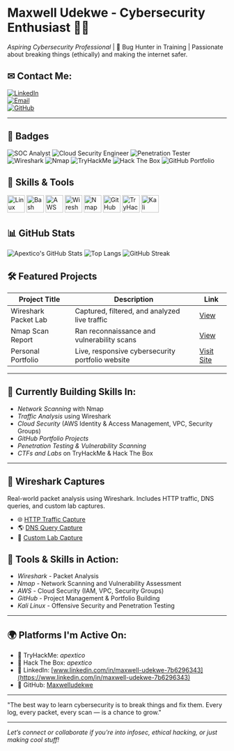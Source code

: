 # Maxwell Udekwe - Cybersecurity Enthusiast 👨‍💻

*Aspiring Cybersecurity Professional* | 🐞 Bug Hunter in Training | Passionate about breaking things (ethically) and making the internet safer.

## ✉ Contact Me:
[![LinkedIn](https://img.shields.io/badge/LinkedIn-Connect-blue?style=flat&logo=linkedin)](https://www.linkedin.com/in/maxwell-udekwe-7b6296343)  
[![Email](https://img.shields.io/badge/Email-maxwelludekwe@gmail.com-red?style=flat&logo=gmail)](mailto:maxwelludekwe@gmail.com)  
[![GitHub](https://img.shields.io/badge/GitHub-Active_Contributor-181717?style=flat&logo=github)](https://github.com/Apextico)

---

## 📛 Badges
![SOC Analyst](https://img.shields.io/badge/Role-SOC_Analyst-informational?style=flat-square&color=blueviolet)
![Cloud Security Engineer](https://img.shields.io/badge/Focus-Cloud_Security-blue?style=flat-square&logo=amazonaws)
![Penetration Tester](https://img.shields.io/badge/Path-Penetration_Tester-critical?style=flat-square&color=ff5555)
![Wireshark](https://img.shields.io/badge/Wireshark-Packet_Analysis-blue?style=flat-square&logo=wireshark)
![Nmap](https://img.shields.io/badge/Nmap-Scanner-success?style=flat-square&logo=nmap)
![TryHackMe](https://img.shields.io/badge/TryHackMe-Learner-red?style=flat-square&logo=tryhackme)
![Hack The Box](https://img.shields.io/badge/Hack_The_Box-Hacker-darkgreen?style=flat-square&logo=hackthebox)
![GitHub Portfolio](https://img.shields.io/badge/GitHub-Active_Contributor-181717?style=flat-square&logo=github)

## 🧰 Skills & Tools
<p align="left">
  <img src="https://cdn.jsdelivr.net/gh/devicons/devicon/icons/linux/linux-original.svg" height="40" alt="Linux" />
  <img src="https://cdn.jsdelivr.net/gh/devicons/devicon/icons/bash/bash-original.svg" height="40" alt="Bash" />
  <img src="https://cdn.jsdelivr.net/gh/devicons/devicon/icons/aws/aws-original.svg" height="40" alt="AWS" />
  <img src="https://img.icons8.com/ios-filled/50/wireshark.png" height="40" alt="Wireshark"/>
  <img src="https://img.icons8.com/color/48/nmap.png" height="40" alt="Nmap"/>
  <img src="https://img.icons8.com/color/48/github.png" height="40" alt="GitHub"/>
  <img src="https://img.icons8.com/ios-filled/50/tryhackme.png" height="40" alt="TryHackMe"/>
  <img src="https://img.icons8.com/color/48/kali-linux.png" height="40" alt="Kali Linux"/>
</p>

## 📊 GitHub Stats
![Apextico's GitHub Stats](https://github-readme-stats.vercel.app/api?username=Apextico&show_icons=true&theme=tokyonight&hide_border=true)
![Top Langs](https://github-readme-stats.vercel.app/api/top-langs/?username=Apextico&layout=compact&theme=tokyonight&hide_border=true)
![GitHub Streak](https://github-readme-streak-stats.herokuapp.com/?user=Apextico&theme=tokyonight&hide_border=true)

## 🛠 Featured Projects
| Project Title         | Description                                       | Link |
|-----------------------|---------------------------------------------------|------|
| Wireshark Packet Lab  | Captured, filtered, and analyzed live traffic     | [View](./Wireshark-Lab-Tracker.md) |
| Nmap Scan Report      | Ran reconnaissance and vulnerability scans        | [View](./Nmap-Lab-Tracker.md) |
| Personal Portfolio    | Live, responsive cybersecurity portfolio website  | [Visit Site](https://maxwelludekwe.github.io/Cybersecurity-portfolio/) |

---

## 🔭 Currently Building Skills In:
- *Network Scanning* with Nmap
- *Traffic Analysis* using Wireshark
- *Cloud Security* (AWS Identity & Access Management, VPC, Security Groups)
- *GitHub Portfolio Projects*
- *Penetration Testing & Vulnerability Scanning*
- *CTFs and Labs* on TryHackMe & Hack The Box

---

## 🧪 Wireshark Captures
Real-world packet analysis using Wireshark. Includes HTTP traffic, DNS queries, and custom lab captures.
- 🌐 [HTTP Traffic Capture](wireshark-captures/http_capture.pcap)
- 🌎 [DNS Query Capture](wireshark-captures/dns_query.pcap)
- 🧬 [Custom Lab Capture](wireshark-captures/custom_lab.pcap)

## 🧰 Tools & Skills in Action:
- *Wireshark* - Packet Analysis
- *Nmap* - Network Scanning and Vulnerability Assessment
- *AWS* - Cloud Security (IAM, VPC, Security Groups)
- *GitHub* - Project Management & Portfolio Building
- *Kali Linux* - Offensive Security and Penetration Testing

---

## 🌍 Platforms I'm Active On:
- 🧠 TryHackMe: *apextico*
- 🧱 Hack The Box: *apextico*
- 🔗 LinkedIn: [www.linkedin.com/in/maxwell-udekwe-7b6296343](https://www.linkedin.com/in/maxwell-udekwe-7b6296343)
- 📂 GitHub: [Maxwelludekwe](https://github.com/maxwelludekwe)

---

"The best way to learn cybersecurity is to break things and fix them. Every log, every packet, every scan — is a chance to grow."

---

*Let’s connect or collaborate if you're into infosec, ethical hacking, or just making cool stuff!*
